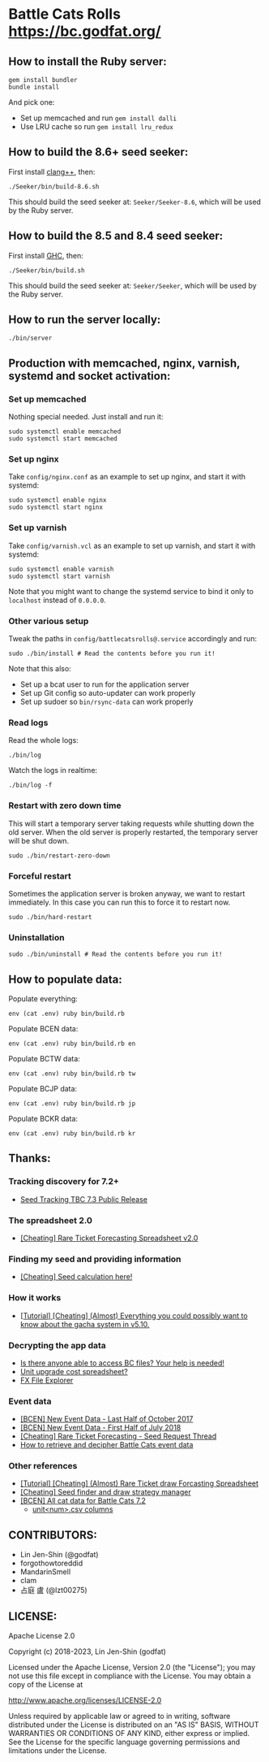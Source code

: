 # Battle Cats Rolls <https://bc.godfat.org/>

## How to install the Ruby server:

    gem install bundler
    bundle install

And pick one:

* Set up memcached and run `gem install dalli`
* Use LRU cache so run `gem install lru_redux`

## How to build the 8.6+ seed seeker:

First install [clang++](https://clang.llvm.org), then:

    ./Seeker/bin/build-8.6.sh

This should build the seed seeker at: `Seeker/Seeker-8.6`, which will be used
by the Ruby server.

## How to build the 8.5 and 8.4 seed seeker:

First install [GHC](https://www.haskell.org/ghc/), then:

    ./Seeker/bin/build.sh

This should build the seed seeker at: `Seeker/Seeker`, which will be used
by the Ruby server.

## How to run the server locally:

    ./bin/server

## Production with memcached, nginx, varnish, systemd and socket activation:

### Set up memcached

Nothing special needed. Just install and run it:

    sudo systemctl enable memcached
    sudo systemctl start memcached

### Set up nginx

Take `config/nginx.conf` as an example to set up nginx, and start it with
systemd:

    sudo systemctl enable nginx
    sudo systemctl start nginx

### Set up varnish

Take `config/varnish.vcl` as an example to set up varnish, and start it with
systemd:

    sudo systemctl enable varnish
    sudo systemctl start varnish

Note that you might want to change the systemd service to bind it only to
`localhost` instead of `0.0.0.0`.

### Other various setup

Tweak the paths in `config/battlecatsrolls@.service` accordingly and run:

    sudo ./bin/install # Read the contents before you run it!

Note that this also:

* Set up a bcat user to run for the application server
* Set up Git config so auto-updater can work properly
* Set up sudoer so `bin/rsync-data` can work properly

### Read logs

Read the whole logs:

    ./bin/log

Watch the logs in realtime:

    ./bin/log -f

### Restart with zero down time

This will start a temporary server taking requests while shutting down
the old server. When the old server is properly restarted, the temporary
server will be shut down.

    sudo ./bin/restart-zero-down

### Forceful restart

Sometimes the application server is broken anyway, we want to restart
immediately. In this case you can run this to force it to restart now.

    sudo ./bin/hard-restart

### Uninstallation

    sudo ./bin/uninstall # Read the contents before you run it!

## How to populate data:

Populate everything:

    env (cat .env) ruby bin/build.rb

Populate BCEN data:

    env (cat .env) ruby bin/build.rb en

Populate BCTW data:

    env (cat .env) ruby bin/build.rb tw

Populate BCJP data:

    env (cat .env) ruby bin/build.rb jp

Populate BCKR data:

    env (cat .env) ruby bin/build.rb kr

## Thanks:

### Tracking discovery for 7.2+

* [Seed Tracking TBC 7.3 Public Release](https://old.reddit.com/r/BattleCatsCheats/comments/9jvdcg/seed_tracking_tbc_73_public_release/)

### The spreadsheet 2.0

* [[Cheating] Rare Ticket Forecasting Spreadsheet v2.0](https://old.reddit.com/r/battlecats/comments/8mhun4/cheating_rare_ticket_forecasting_spreadsheet_v20/)

### Finding my seed and providing information

* [[Cheating] Seed calculation here!](https://old.reddit.com/r/battlecats/comments/8cbs2i/cheating_seed_calculation_here/e0r8l9v/)

### How it works

* [[Tutorial] [Cheating] (Almost) Everything you could possibly want to know about the gacha system in v5.10.](https://old.reddit.com/r/battlecats/comments/64geym/tutorial_cheating_almost_everything_you_could/)

### Decrypting the app data

* [Is there anyone able to access BC files? Your help is needed!](https://old.reddit.com/r/battlecats/comments/41e4l1/is_there_anyone_able_to_access_bc_files_your_help/cz3npr2)
* [Unit upgrade cost spreadsheet?](https://old.reddit.com/r/battlecats/comments/3em0bw/unit_upgrade_cost_spreadsheet/cthqo3f)
* [FX File Explorer](https://play.google.com/store/apps/details?id=nextapp.fx)

### Event data

* [[BCEN] New Event Data - Last Half of October 2017](https://old.reddit.com/r/battlecats/comments/75w399/bcen_new_event_data_last_half_of_october_2017/dostwfb)
* [[BCEN] New Event Data - First Half of July 2018](https://old.reddit.com/r/battlecats/comments/8vikts/bcen_new_event_data_first_half_of_july_2018/e1sc33v/)
* [[Cheating] Rare Ticket Forecasting - Seed Request Thread](https://www.reddit.com/r/battlecats/comments/7t2dlb/cheating_rare_ticket_forecasting_seed_request/dtb3q0w/)
* [How to retrieve and decipher Battle Cats event data](https://old.reddit.com/r/battlecats/comments/3tf03s/how_to_retrieve_and_decipher_battle_cats_event/)

### Other references

* [[Tutorial] [Cheating] (Almost) Rare Ticket draw Forcasting Spreadsheet](https://www.reddit.com/r/battlecats/comments/7llv80/tutorial_cheating_almost_rare_ticket_draw/)
* [[Cheating] Seed finder and draw strategy manager](https://old.reddit.com/r/battlecats/comments/8cbuyw/cheating_seed_finder_and_draw_strategy_manager/)
* [[BCEN] All cat data for Battle Cats 7.2](https://old.reddit.com/r/battlecats/comments/96ogif/bcen_all_cat_data_for_battle_cats_72/)
  * [unit&lt;num&gt;.csv columns](https://pastebin.com/JrCTPnUV)

## CONTRIBUTORS:

* Lin Jen-Shin (@godfat)
* forgothowtoreddid
* MandarinSmell
* clam
* 占庭 盧 (@lzt00275)

## LICENSE:

Apache License 2.0

Copyright (c) 2018-2023, Lin Jen-Shin (godfat)

Licensed under the Apache License, Version 2.0 (the "License");
you may not use this file except in compliance with the License.
You may obtain a copy of the License at

<http://www.apache.org/licenses/LICENSE-2.0>

Unless required by applicable law or agreed to in writing, software
distributed under the License is distributed on an "AS IS" BASIS,
WITHOUT WARRANTIES OR CONDITIONS OF ANY KIND, either express or implied.
See the License for the specific language governing permissions and
limitations under the License.
